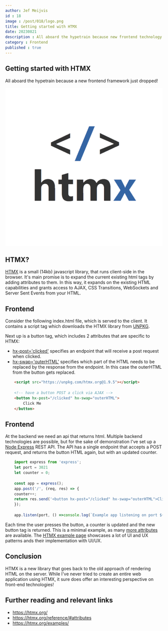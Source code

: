```yaml
---
author: Jef Meijvis
id : 18
image : /post/018/logo.png
title: Getting started with HTMX
date: 20230821
description : All aboard the hypetrain because new frontend technology just dropped!
category : Frontend
published : true
---
```


## Getting started with HTMX
All aboard the hypetrain because a new frontend framework just dropped!

![HTMX Logo [small]](images/logo.png)

## HTMX?

[HTMX](https://htmx.org/) is a small (14kb) javascript library, that runs client-side in the browser.
It's main promise is to expand the current existing html tags by adding attributes to them.
In this way, it expands on the existing HTML capabilities and grants access to AJAX, CSS Transitions, WebSockets and Server Sent Events from your HTML.



## Frontend

Consider the following index.html file, which is served to the client.
It contains a script tag which downloads the HTMX library from [UNPKG](https://www.unpkg.com/).

Next up is a button tag, which includes 2 attributes that are specific to HTMX:
- [hx-post='clicked'](https://htmx.org/attributes/hx-post/) specifies an endpoint that will receive a post request when clicked.
- [hx-swap='outerHTML'](https://htmx.org/attributes/hx-swap/) specifies which part of the HTML needs to be replaced by the response from the endpoint. In this case the outerHTML from the button gets replaced.


```html
    <script src="https://unpkg.com/htmx.org@1.9.5"></script>

    <!-- have a button POST a click via AJAX -->
    <button hx-post="/clicked" hx-swap="outerHTML">
        Click Me
    </button>
```
## Frontend

At the backend we need an api that returns html.
Multiple backend technologies are possible, but for the sake of demonstration I've set up a [Node Express](https://expressjs.com/) REST API.
The API has a single endpoint that accepts a POST request, and returns the button HTML again, but with an updated counter. 


```js
    import express from 'express';
    let port = 3021
    let counter = 0;

    const app = express();
    app.post('/', (req, res) => {
    counter++;
    return res.send('<button hx-post="/clicked" hx-swap="outerHTML">Click Me ' + counter + '</button>');
    });

    app.listen(port, () =>console.log(`Example app listening on port ${port}!`));
```

Each time the user presses the button, a counter is updated and the new button tag is returned.
This is a minimal example, as many [more attributes](https://htmx.org/reference/#attributes) are available.
The [HTMX example page](https://htmx.org/examples/) showcases a lot of UI and UX patterns ands their implementation with UI/UX.

## Conclusion
HTMX is a new library that goes back to the old approach of rendering HTML on the server.
While I've never tried to create an entire web application using HTMX, it sure does offer an interesting perspective on front-end technologies! 

## Further reading and relevant links
- https://htmx.org/
- https://htmx.org/reference/#attributes
- https://htmx.org/examples/
